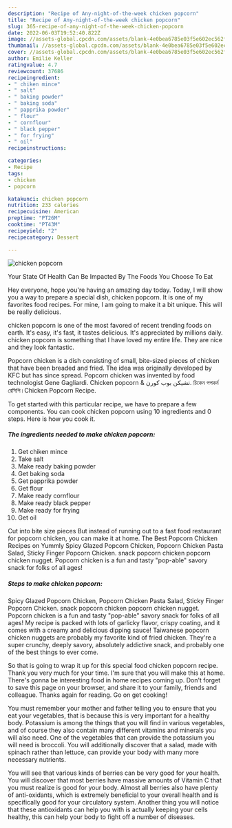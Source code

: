 ```yaml
---
description: "Recipe of Any-night-of-the-week chicken popcorn"
title: "Recipe of Any-night-of-the-week chicken popcorn"
slug: 365-recipe-of-any-night-of-the-week-chicken-popcorn
date: 2022-06-03T19:52:40.822Z
image: //assets-global.cpcdn.com/assets/blank-4e0bea6785e03f5e602ec562f230caae08da540cada707380b4fe1bbebba43da.png
thumbnail: //assets-global.cpcdn.com/assets/blank-4e0bea6785e03f5e602ec562f230caae08da540cada707380b4fe1bbebba43da.png
cover: //assets-global.cpcdn.com/assets/blank-4e0bea6785e03f5e602ec562f230caae08da540cada707380b4fe1bbebba43da.png
author: Emilie Keller
ratingvalue: 4.7
reviewcount: 37686
recipeingredient:
- " chiken mince"
- " salt"
- " baking powder"
- " baking soda"
- " papprika powder"
- " flour"
- " cornflour"
- " black pepper"
- " for frying"
- " oil"
recipeinstructions:

categories:
- Recipe
tags:
- chicken
- popcorn

katakunci: chicken popcorn 
nutrition: 233 calories
recipecuisine: American
preptime: "PT26M"
cooktime: "PT43M"
recipeyield: "2"
recipecategory: Dessert

---
```



![chicken popcorn](//assets-global.cpcdn.com/assets/blank-4e0bea6785e03f5e602ec562f230caae08da540cada707380b4fe1bbebba43da.png)

Your State Of Health Can Be Impacted By The Foods You Choose To Eat

Hey everyone, hope you're having an amazing day today. Today, I will show you a way to prepare a special dish, chicken popcorn. It is one of my favorites food recipes. For mine, I am going to make it a bit unique. This will be really delicious.

chicken popcorn is one of the most favored of recent trending foods on earth. It's easy, it's fast, it tastes delicious. It's appreciated by millions daily. chicken popcorn is something that I have loved my entire life. They are nice and they look fantastic.

Popcorn chicken is a dish consisting of small, bite-sized pieces of chicken that have been breaded and fried. The idea was originally developed by KFC but has since spread. Popcorn chicken was invented by food technologist Gene Gagliardi. Chicken popcorn &amp; تشيكن بوب كورن. চিকেন পপকর্ন রেসিপি।Chicken Popcorn Recipe.


To get started with this particular recipe, we have to prepare a few components. You can cook chicken popcorn using 10 ingredients and 0 steps. Here is how you cook it.

<!--inarticleads1-->

##### The ingredients needed to make chicken popcorn:

1. Get  chiken mince
1. Take  salt
1. Make ready  baking powder
1. Get  baking soda
1. Get  papprika powder
1. Get  flour
1. Make ready  cornflour
1. Make ready  black pepper
1. Make ready  for frying
1. Get  oil


Cut into bite size pieces But instead of running out to a fast food restaurant for popcorn chicken, you can make it at home. The Best Popcorn Chicken Recipes on Yummly Spicy Glazed Popcorn Chicken, Popcorn Chicken Pasta Salad, Sticky Finger Popcorn Chicken. snack popcorn chicken popcorn chicken nugget. Popcorn chicken is a fun and tasty &#34;pop-able&#34; savory snack for folks of all ages! 

<!--inarticleads2-->

##### Steps to make chicken popcorn:



Spicy Glazed Popcorn Chicken, Popcorn Chicken Pasta Salad, Sticky Finger Popcorn Chicken. snack popcorn chicken popcorn chicken nugget. Popcorn chicken is a fun and tasty &#34;pop-able&#34; savory snack for folks of all ages! My recipe is packed with lots of garlicky flavor, crispy coating, and it comes with a creamy and delicious dipping sauce! Taiwanese popcorn chicken nuggets are probably my favorite kind of fried chicken. They&#39;re a super crunchy, deeply savory, absolutely addictive snack, and probably one of the best things to ever come. 

So that is going to wrap it up for this special food chicken popcorn recipe. Thank you very much for your time. I'm sure that you will make this at home. There's gonna be interesting food in home recipes coming up. Don't forget to save this page on your browser, and share it to your family, friends and colleague. Thanks again for reading. Go on get cooking!

You must remember your mother and father telling you to ensure that you eat your vegetables, that is because this is very important for a healthy body. Potassium is among the things that you will find in various vegetables, and of course they also contain many different vitamins and minerals you will also need. One of the vegetables that can provide the potassium you will need is broccoli. You will additionally discover that a salad, made with spinach rather than lettuce, can provide your body with many more necessary nutrients.

You will see that various kinds of berries can be very good for your health. You will discover that most berries have massive amounts of Vitamin C that you must realize is good for your body. Almost all berries also have plenty of anti-oxidants, which is extremely beneficial to your overall health and is specifically good for your circulatory system. Another thing you will notice that these antioxidants can help you with is actually keeping your cells healthy, this can help your body to fight off a number of diseases.

